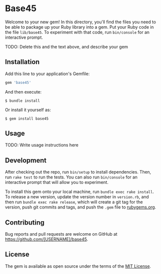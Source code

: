 # Base45

Welcome to your new gem! In this directory, you'll find the files you need to be able to package up your Ruby library into a gem. Put your Ruby code in the file `lib/base45`. To experiment with that code, run `bin/console` for an interactive prompt.

TODO: Delete this and the text above, and describe your gem

## Installation

Add this line to your application's Gemfile:

```ruby
gem 'base45'
```

And then execute:

    $ bundle install

Or install it yourself as:

    $ gem install base45

## Usage

TODO: Write usage instructions here

## Development

After checking out the repo, run `bin/setup` to install dependencies. Then, run `rake test` to run the tests. You can also run `bin/console` for an interactive prompt that will allow you to experiment.

To install this gem onto your local machine, run `bundle exec rake install`. To release a new version, update the version number in `version.rb`, and then run `bundle exec rake release`, which will create a git tag for the version, push git commits and tags, and push the `.gem` file to [rubygems.org](https://rubygems.org).

## Contributing

Bug reports and pull requests are welcome on GitHub at https://github.com/[USERNAME]/base45.


## License

The gem is available as open source under the terms of the [MIT License](https://opensource.org/licenses/MIT).
